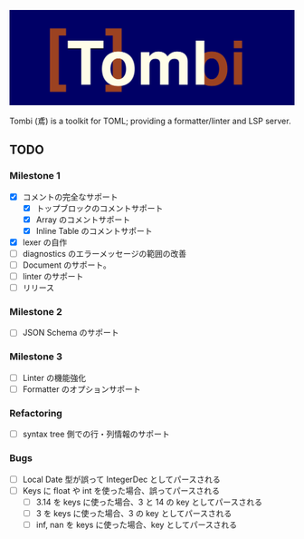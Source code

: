 ![Logo](./docs/images/tombi.svg)

Tombi (鳶) is a toolkit for TOML; providing a formatter/linter and LSP server.

## TODO
### Milestone 1
- [x] コメントの完全なサポート
    - [x] トップブロックのコメントサポート
    - [x] Array のコメントサポート
    - [x] Inline Table のコメントサポート
- [x] lexer の自作
- [ ] diagnostics のエラーメッセージの範囲の改善
- [ ] Document のサポート。
- [ ] linter のサポート
- [ ] リリース

### Milestone 2
- [ ] JSON Schema のサポート

### Milestone 3
- [ ] Linter の機能強化
- [ ] Formatter のオプションサポート

### Refactoring
- [ ] syntax tree 側での行・列情報のサポート

### Bugs
- [ ] Local Date 型が誤って IntegerDec としてパースされる
- [ ] Keys に float や int を使った場合、誤ってパースされる
    - [ ] 3.14 を keys に使った場合、3 と 14 の key としてパースされる
    - [ ] 3 を keys に使った場合、3 の key としてパースされる
    - [ ] inf, nan を keys に使った場合、key としてパースされる
